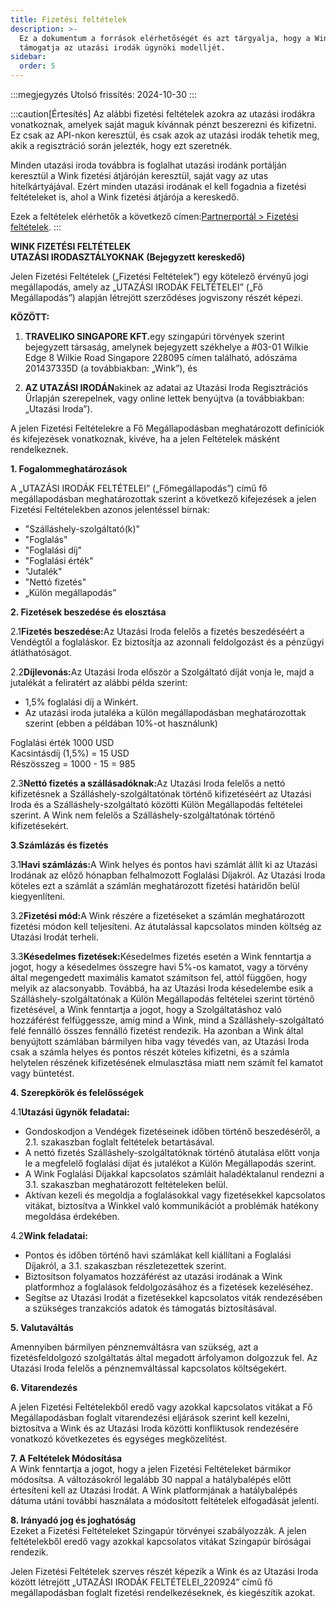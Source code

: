 ```yaml
---
title: Fizetési feltételek
description: >-
  Ez a dokumentum a források elérhetőségét és azt tárgyalja, hogy a Wink hogyan
  támogatja az utazási irodák ügynöki modelljét.
sidebar:
  order: 5
---
```

:::megjegyzés
Utolsó frissítés: 2024-10-30
:::

:::caution\[Értesítés]
Az alábbi fizetési feltételek azokra az utazási irodákra vonatkoznak, amelyek saját maguk kívánnak pénzt beszerezni és kifizetni.
Ez csak az API-nkon keresztül, és csak azok az utazási irodák tehetik meg, akik a regisztráció során jelezték, hogy ezt szeretnék.

Minden utazási iroda továbbra is foglalhat utazási irodánk portálján keresztül a Wink fizetési átjáróján keresztül, saját vagy az utas hitelkártyájával. Ezért minden utazási irodának el kell fogadnia a fizetési feltételeket is, ahol a Wink fizetési átjárója a kereskedő.

Ezek a feltételek elérhetők a következő címen:[Partnerportál > Fizetési feltételek](/studio/payment-terms).
:::

**WINK FIZETÉSI FELTÉTELEK**\
**UTAZÁSI IRODASZTÁLYOKNAK (Bejegyzett kereskedő)**

Jelen Fizetési Feltételek („Fizetési Feltételek”) egy kötelező érvényű jogi megállapodás, amely az „UTAZÁSI IRODÁK FELTÉTELEI” („Fő Megállapodás”) alapján létrejött szerződéses jogviszony részét képezi.

**KÖZÖTT:**

1. **TRAVELIKO SINGAPORE KFT.**&#x65;gy szingapúri törvények szerint bejegyzett társaság, amelynek bejegyzett székhelye a #03-01 Wilkie Edge 8 Wilkie Road Singapore 228095 címen található, adószáma 201437335D (a továbbiakban: „Wink”), és

2. **AZ UTAZÁSI IRODÁN**akinek az adatai az Utazási Iroda Regisztrációs Űrlapján szerepelnek, vagy online lettek benyújtva (a továbbiakban: „Utazási Iroda”).

A jelen Fizetési Feltételekre a Fő Megállapodásban meghatározott definíciók és kifejezések vonatkoznak, kivéve, ha a jelen Feltételek másként rendelkeznek.

**1. Fogalommeghatározások**

A „UTAZÁSI IRODÁK FELTÉTELEI” („Főmegállapodás”) című fő megállapodásban meghatározottak szerint a következő kifejezések a jelen Fizetési Feltételekben azonos jelentéssel bírnak:

* "Szálláshely-szolgáltató(k)"
* "Foglalás"
* "Foglalási díj"
* "Foglalási érték"
* "Jutalék"
* "Nettó fizetés"
* „Külön megállapodás”

**2. Fizetések beszedése és elosztása**

2.1**Fizetés beszedése:**&#x41;z Utazási Iroda felelős a fizetés beszedéséért a Vendégtől a foglaláskor. Ez biztosítja az azonnali feldolgozást és a pénzügyi átláthatóságot.

2.2**Díjlevonás:**&#x41;z Utazási Iroda először a Szolgáltató díját vonja le, majd a jutalékát a feliratért az alábbi példa szerint:

* 1,5% foglalási díj a Winkért.
* Az utazási iroda jutaléka a külön megállapodásban meghatározottak szerint (ebben a példában 10%-ot használunk)

Foglalási érték 1000 USD\
Kacsintásdíj (1,5%) = 15 USD\
Részösszeg = 1000 - 15 = 985

2.3**Nettó fizetés a szállásadóknak:**&#x41;z Utazási Iroda felelős a nettó kifizetésnek a Szálláshely-szolgáltatónak történő kifizetéséért az Utazási Iroda és a Szálláshely-szolgáltató közötti Külön Megállapodás feltételei szerint. A Wink nem felelős a Szálláshely-szolgáltatónak történő kifizetésekért.

**3**.**Számlázás és fizetés**

3.1**Havi számlázás:**&#x41; Wink helyes és pontos havi számlát állít ki az Utazási Irodának az előző hónapban felhalmozott Foglalási Díjakról. Az Utazási Iroda köteles ezt a számlát a számlán meghatározott fizetési határidőn belül kiegyenlíteni.

3.2**Fizetési mód:**&#x41; Wink részére a fizetéseket a számlán meghatározott fizetési módon kell teljesíteni. Az átutalással kapcsolatos minden költség az Utazási Irodát terheli.

3.3**Késedelmes fizetések:**&#x4B;ésedelmes fizetés esetén a Wink fenntartja a jogot, hogy a késedelmes összegre havi 5%-os kamatot, vagy a törvény által megengedett maximális kamatot számítson fel, attól függően, hogy melyik az alacsonyabb. Továbbá, ha az Utazási Iroda késedelembe esik a Szálláshely-szolgáltatónak a Külön Megállapodás feltételei szerint történő fizetésével, a Wink fenntartja a jogot, hogy a Szolgáltatáshoz való hozzáférést felfüggessze, amíg mind a Wink, mind a Szálláshely-szolgáltató felé fennálló összes fennálló fizetést rendezik. Ha azonban a Wink által benyújtott számlában bármilyen hiba vagy tévedés van, az Utazási Iroda csak a számla helyes és pontos részét köteles kifizetni, és a számla helytelen részének kifizetésének elmulasztása miatt nem számít fel kamatot vagy büntetést.

**4. Szerepkörök és felelősségek**

4.1**Utazási ügynök feladatai:**

* Gondoskodjon a Vendégek fizetéseinek időben történő beszedéséről, a 2.1. szakaszban foglalt feltételek betartásával.
* A nettó fizetés Szálláshely-szolgáltatóknak történő átutalása előtt vonja le a megfelelő foglalási díjat és jutalékot a Külön Megállapodás szerint.
* A Wink Foglalási Díjakkal kapcsolatos számláit haladéktalanul rendezni a 3.1. szakaszban meghatározott feltételeken belül.
* Aktívan kezeli és megoldja a foglalásokkal vagy fizetésekkel kapcsolatos vitákat, biztosítva a Winkkel való kommunikációt a problémák hatékony megoldása érdekében.

4.2**Wink feladatai:**

* Pontos és időben történő havi számlákat kell kiállítani a Foglalási Díjakról, a 3.1. szakaszban részletezettek szerint.
* Biztosítson folyamatos hozzáférést az utazási irodának a Wink platformhoz a foglalások feldolgozásához és a fizetések kezeléséhez.
* Segítse az Utazási Irodát a fizetésekkel kapcsolatos viták rendezésében a szükséges tranzakciós adatok és támogatás biztosításával.

**5. Valutaváltás**

Amennyiben bármilyen pénznemváltásra van szükség, azt a fizetésfeldolgozó szolgáltatás által megadott árfolyamon dolgozzuk fel. Az Utazási Iroda felelős a pénznemváltással kapcsolatos költségekért.

**6. Vitarendezés**

A jelen Fizetési Feltételekből eredő vagy azokkal kapcsolatos vitákat a Fő Megállapodásban foglalt vitarendezési eljárások szerint kell kezelni, biztosítva a Wink és az Utazási Iroda közötti konfliktusok rendezésére vonatkozó következetes és egységes megközelítést.

**7. A Feltételek Módosítása**\
A Wink fenntartja a jogot, hogy a jelen Fizetési Feltételeket bármikor módosítsa. A változásokról legalább 30 nappal a hatálybalépés előtt értesíteni kell az Utazási Irodát. A Wink platformjának a hatálybalépés dátuma utáni további használata a módosított feltételek elfogadását jelenti.

**8. Irányadó jog és joghatóság**\
Ezeket a Fizetési Feltételeket Szingapúr törvényei szabályozzák. A jelen feltételekből eredő vagy azokkal kapcsolatos vitákat Szingapúr bíróságai rendezik.

Jelen Fizetési Feltételek szerves részét képezik a Wink és az Utazási Iroda között létrejött „UTAZÁSI IRODÁK FELTÉTELEI\_220924” című fő megállapodásban foglalt fizetési rendelkezéseknek, és kiegészítik azokat.

